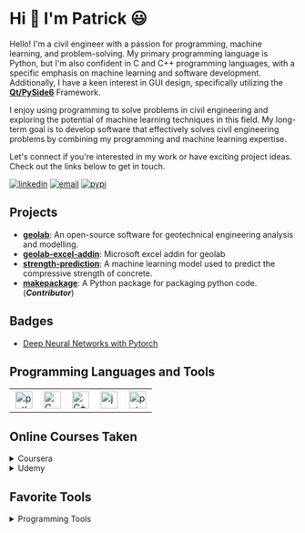 # Hi :wave: I'm Patrick :smiley:

Hello! I'm a civil engineer with a passion for programming, machine learning, and problem-solving.
My primary programming language is Python, but I'm also confident in C and C++ programming languages,
with a specific emphasis on machine learning and software development. Additionally, I have a keen
interest in GUI design, specifically utilizing the [**Qt/PySide6**](https://wiki.qt.io/Qt_for_Python)
Framework.

I enjoy using programming to solve problems in civil engineering and exploring the potential of machine
learning techniques in this field. My long-term goal is to develop software that effectively solves civil
engineering problems by combining my programming and machine learning expertise.

Let's connect if you're interested in my work or have exciting project ideas. Check out the links below
to get in touch.

[![linkedin](https://img.shields.io/badge/-Linkedin-blue?style=flat-square&logo=linkedin)](https://www.linkedin.com/in/patrickboateng/)
[![email](https://img.shields.io/badge/-Email-red?style=flat-square&logo=gmail&logoColor=white)](mailto:boatengpato.pb@gmail.com)
[![pypi](https://img.shields.io/badge/PyPi-Pato546-blue?style=flat-square&logo=pypi&logoColor=white)](https://pypi.org/user/Pato546/)

## Projects

- [**geolab**](https://github.com/patrickboateng/geolab): An open-source software for geotechnical
  engineering analysis and modelling.
- [**geolab-excel-addin**](https://github.com/patrickboateng/geolab-excel-addin): Microsoft excel addin for
  geolab
- [**strength-prediction**](https://github.com/patrickboateng/strength-prediction): A machine learning
  model used to predict the compressive strength of concrete.
- [**makepackage**](https://github.com/patrickboateng/makepackage): A Python package for packaging python
  code. (_**Contributor**_)

## Badges

- [Deep Neural Networks with Pytorch](https://www.credly.com/badges/ed780275-1244-4d75-98c7-5e18e8be527a/public_url)

## Programming Languages and Tools

<table>
  <tr>
      <td>
        <img style="padding:2px" alt="python" width=30 src="https://cdn.jsdelivr.net/gh/devicons/devicon/icons/python/python-original.svg" />
      </td>
      <td>
        <img style="padding:2px" alt="C" width=30 src="https://cdn.jsdelivr.net/gh/devicons/devicon/icons/c/c-original.svg" />
      <td>
        <img style="padding:2px" alt="C++" width=30 src="https://cdn.jsdelivr.net/gh/devicons/devicon/icons/cplusplus/cplusplus-original.svg" />
      </td>
      </td>
      <td>
        <img style="padding:2px" alt="javascript" width=30 src="https://cdn.jsdelivr.net/gh/devicons/devicon/icons/javascript/javascript-original.svg" />
      </td>
      <td>
        <img style="padding:2px" alt="pytorch" width=30 src="https://cdn.jsdelivr.net/gh/devicons/devicon/icons/pytorch/pytorch-original.svg" />     
      </td>
    </tr>
</table>

## Online Courses Taken

<details>
<summary>Coursera</summary>

- [Deep Neural Networks with PyTorch](https://www.coursera.org/account/accomplishments/certificate/VW9E3WQXYPJ9)
- [Introduction to Git and GitHub](https://www.coursera.org/account/accomplishments/certificate/3H3N24N688CQ)
- [Advanced Learning Algorithms](https://www.coursera.org/account/accomplishments/certificate/7PRNGGJZ7YBR)
- [Supervised Machine Learning: Regression and Classification](https://www.coursera.org/account/accomplishments/certificate/VD8VT99H89J5)
- [Unsupervised Learning, Recommenders, Reinforcement Learning](https://www.coursera.org/account/accomplishments/certificate/CTH6L4SBUL7S)
- [Crash Course on Python](https://www.coursera.org/account/accomplishments/certificate/ULTQVPQLDMZU)

</details>

<details>
<summary>Udemy</summary>

- [Python 3: Deep Dive (Part 1 - Functional)](https://www.ude.my/UC-c0114c31-35a0-48c1-b37c-b605c3833115)
- [Python 3: Deep Dive (Part 2 - Iterations, Generators)](https://www.ude.my/UC-4b0173b9-d135-4948-ad1f-69d81229aca8/)
- [Python 3: Deep Dive (Part 3 - Hash Maps)](https://www.ude.my/UC-d4fe2222-f0ef-470c-b773-de4652db75e6/)
- [Python 3: Deep Dive (Part 4 - OOP)](https://www.udemy.com/share/101JqY3@vEMPJ2-zJsp2y3mJDIDM6l-Ho6c4wE2Klw9pwmXIHQWtoO0WR0drUVrRz5HpgX731g==/)
- [Clean Code](https://www.ude.my/UC-abdddf56-dea4-4cab-8a3c-aa9a77d137ca/)
- [Mastering Visual Studio Code](https://www.ude.my/UC-3bfda196-80b0-4850-a7c9-364af94118ec/)
- [Master Microsoft Excel Macros and Excel VBA](https://www.ude.my/UC-d24d042c-9242-472e-9360-11ede0c2e2dd/)

</details>

## Favorite Tools

<details>
<summary>Programming Tools</summary>

- **Programming Languages**: [Python](https://www.python.org/), [C++](https://www.isocpp.org)
- **Machine Learning Frameworks**: [Scikit-Learn](https://scikit-learn.org/), [Pytorch](https://pytorch.org/)
- **IDEs / TextEditors**: [Pycharm](https://www.jetbrains.com/pycharm/), [VSCode](https://code.visualstudio.com/), [Neovim](https://neovim.io/)
- **Build Tool**: [pip](https://pip.pypa.io/en/stable/), [pyinstaller](https://pyinstaller.org/en/stable/), [Makefile](https://gnu.org/software/make)
- **Rest API**: [FastAPI](https://fastapi.tiangolo.com/)
- **Python Code Documentation**: [Sphinx](https://www.sphinx-doc.org/en/master/)
- **Python Docstring Format**: [Sphinx](https://sphinx-rtd-tutorial.readthedocs.io/en/latest/docstrings.html)
- **Python Code Formatter**: [Black](https://black.readthedocs.io/en/stable/), [Isort](https://pycqa.github.io/isort)
- **Python GUI Framework**: [Qt/PySide6](https://wiki.qt.io/Qt_for_Python)
- **Python Testing Framework**: [Pytest](https://pytest.org)
- **Python Static Type Checker**: [Mypy](https://mypy-lang.org)

</details>
